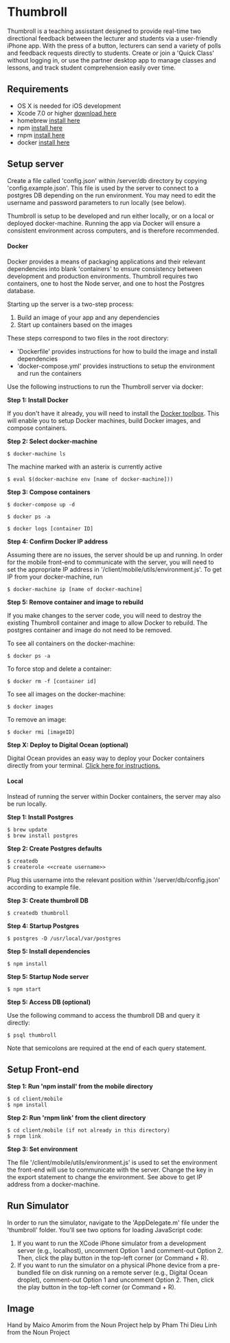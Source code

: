 # Thumbroll

Thumbroll is a teaching assisstant designed to provide real-time two directional feedback between the lecturer and students via a user-friendly iPhone app. With the press of a button, lecturers can send a variety of polls and feedback requests directly to students. Create or join a 'Quick Class' without logging in, or use the partner desktop app to manage classes and lessons, and track student comprehension easily over time.

## Requirements

- OS X is needed for iOS development
- Xcode 7.0 or higher [download here](https://developer.apple.com/xcode/download/)
- homebrew [install here](http://brew.sh/)
- npm [install here](http://blog.npmjs.org/post/85484771375/how-to-install-npm)
- rnpm [install here](https://github.com/rnpm/rnpm)
- docker [install here](https://docs.docker.com/engine/installation/)

## Setup server

Create a file called 'config.json' within /server/db directory by copying 'config.example.json'. This file is used by the server to connect to a postgres DB depending on the run environment. You may need to edit the username and password parameters to run locally (see below).

Thumbroll is setup to be developed and run either locally, or on a local or deployed docker-machine. Running the app via Docker will ensure a consistent environment across computers, and is therefore recommended. 


#### Docker

Docker provides a means of packaging applications and their relevant dependencies into blank 'containers' to ensure consistency between development and production environments. Thumbroll requires two containers, one to host the Node server, and one to host the Postgres database. 

Starting up the server is a two-step process:

1. Build an image of your app and any dependencies
2. Start up containers based on the images

These steps correspond to two files in the root directory:

* 'Dockerfile' provides instructions for how to build the image and install dependencies
* 'docker-compose.yml' provides instructions to setup the environment and run the containers

Use the following instructions to run the Thumbroll server via docker:

__Step 1: Install Docker__

If you don't have it already, you will need to install the [Docker toolbox](https://docs.docker.com/engine/installation/mac/). This will enable you to setup Docker machines, build Docker images, and compose containers.

__Step 2: Select docker-machine__


```
$ docker-machine ls
```

The machine marked with an asterix is currently active

```
$ eval $(docker-machine env [name of docker-machine]))
```

__Step 3: Compose containers__

```
$ docker-compose up -d
```

```
$ docker ps -a
```

```
$ docker logs [container ID]
```

__Step 4: Confirm Docker IP address__

Assuming there are no issues, the server should be up and running. In order for the mobile front-end to communicate with the server, you will need to set the appropriate IP address in '/client/mobile/utils/environment.js'. To get IP from your docker-machine, run

```
$ docker-machine ip [name of docker-machine]
```

__Step 5: Remove container and image to rebuild__

If you make changes to the server code, you will need to destroy the existing Thumbroll container and image to allow Docker to rebuild. The postgres container and image do not need to be removed.

To see all containers on the docker-machine:

```
$ docker ps -a
```

To force stop and delete a container:

```
$ docker rm -f [container id]
```

To see all images on the docker-machine:

```
$ docker images
```

To remove an image:

```
$ docker rmi [imageID]
```

__Step X: Deploy to Digital Ocean (optional)__

Digital Ocean provides an easy way to deploy your Docker containers directly from your terminal. [Click here for instructions.](https://docs.docker.com/machine/drivers/digital-ocean/)

#### Local

Instead of running the server within Docker containers, the server may also be run locally.

__Step 1: Install Postgres__

```
$ brew update
$ brew install postgres
```

__Step 2: Create Postgres defaults__

```
$ createdb
$ createrole <<create username>>
```

Plug this username into the relevant position within '/server/db/config.json' according to example file.

__Step 3: Create thumbroll DB__

```
$ createdb thumbroll
```

__Step 4: Startup Postgres__

```
$ postgres -D /usr/local/var/postgres
```

__Step 5: Install dependencies__ 

```
$ npm install
```

__Step 5: Startup Node server__ 

```
$ npm start
```

__Step 5: Access DB (optional)__

Use the following command to access the thumbroll DB and query it directly:

```
$ psql thumbroll
```

Note that semicolons are required at the end of each query statement.

## Setup Front-end

__Step 1: Run 'npm install' from the mobile directory__

```
$ cd client/mobile
$ npm install
```

__Step 2: Run 'rnpm link' from the client directory__

```
$ cd client/mobile (if not already in this directory)
$ rnpm link
```

__Step 3: Set environment__

The file '/client/mobile/utils/environment.js' is used to set the environment the front-end will use to communicate with the server. Change the key in the export statement to change the environment. See above to get IP address from a docker-machine.

## Run Simulator

In order to run the simulator, navigate to the 'AppDelegate.m' file under the 'thumbroll' folder. You'll see two options for loading JavaScript code:

1. If you want to run the XCode iPhone simulator from a development server (e.g., localhost), uncomment Option 1 and comment-out Option 2. Then, click the play button in the top-left corner (or Command + R).
2. If you want to run the simulator on a physical iPhone device from a pre-bundled file on disk running on a remote server (e.g., Digital Ocean droplet), comment-out Option 1 and uncomment Option 2. Then, click the play button in the top-left corner (or Command + R).

## Image 

Hand by Maico Amorim from the Noun Project
help by Pham Thi Dieu Linh from the Noun Project
